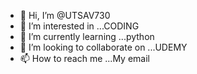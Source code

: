 - 👋 Hi, I’m @UTSAV730
- 👀 I’m interested in ...CODING
- 🌱 I’m currently learning ...python
- 💞️ I’m looking to collaborate on ...UDEMY
- 📫 How to reach me ...My email

<!---
UTSAV730/UTSAV730 is a ✨ special ✨ repository because its `README.md` (this file) appears on your GitHub profile.
You can click the Preview link to take a look at your changes.
--->
